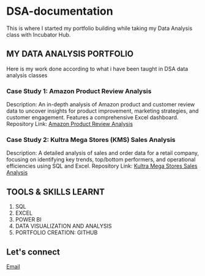 # DSA-documentation
This is where I started my portfolio building while taking my Data Analysis class with Incubator Hub.

## MY DATA ANALYSIS PORTFOLIO
Here is my work done according to what i have been taught in DSA data analysis classes

### Case Study 1: Amazon Product Review Analysis
Description: An in-depth analysis of Amazon product and customer review data to uncover insights for product improvement, marketing strategies, and customer engagement. Features a comprehensive Excel dashboard.
Repository Link: [Amazon Product Review Analysis](https://github.com/Vector-of-Gad/DSA-Case-Study-1-Amazon-Product-Review-Analysis-)

### Case Study 2: Kultra Mega Stores (KMS) Sales Analysis
Description: A detailed analysis of sales and order data for a retail company, focusing on identifying key trends, top/bottom performers, and operational efficiencies using SQL and Excel.
Repository Link: [Kultra Mega Stores Sales Analysis](https://github.com/Vector-of-Gad/DSA-Case-Study-2-Kultra-Mega-Stores-Inventory-)

## TOOLS & SKILLS LEARNT
1. SQL
2. EXCEL
3. POWER BI
4. DATA VISUALIZATION AND ANALYSIS
5. PORTFOLIO CREATION: GITHUB

## Let's connect
[Email](oluvictor987@gmail.com)
